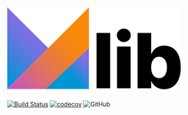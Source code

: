 ![Y](docs/art/logo-with-text.png)
========

[![Build Status](https://github.com/whyrising/y/workflows/build/badge.svg)](https://github.com/whyrising/y/actions)
[![codecov](https://codecov.io/gh/whyrising/y/branch/master/graph/badge.svg)](https://codecov.io/gh/whyrising/y)
![GitHub](https://img.shields.io/github/license/whyrising/y)
